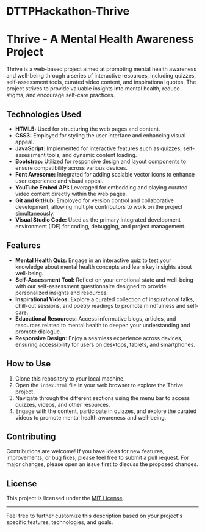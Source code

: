 # DTTPHackathon-Thrive

# Thrive - A Mental Health Awareness Project

Thrive is a web-based project aimed at promoting mental health awareness and well-being through a series of interactive resources, including quizzes, self-assessment tools, curated video content, and inspirational quotes. The project strives to provide valuable insights into mental health, reduce stigma, and encourage self-care practices.

## Technologies Used

- **HTML5:** Used for structuring the web pages and content.
- **CSS3:** Employed for styling the user interface and enhancing visual appeal.
- **JavaScript:** Implemented for interactive features such as quizzes, self-assessment tools, and dynamic content loading.
- **Bootstrap:** Utilized for responsive design and layout components to ensure compatibility across various devices.
- **Font Awesome:** Integrated for adding scalable vector icons to enhance user experience and visual appeal.
- **YouTube Embed API:** Leveraged for embedding and playing curated video content directly within the web pages.
- **Git and GitHub:** Employed for version control and collaborative development, allowing multiple contributors to work on the project simultaneously.
- **Visual Studio Code:** Used as the primary integrated development environment (IDE) for coding, debugging, and project management.

## Features

- **Mental Health Quiz:** Engage in an interactive quiz to test your knowledge about mental health concepts and learn key insights about well-being.
- **Self-Assessment Tool:** Reflect on your emotional state and well-being with our self-assessment questionnaire designed to provide personalized insights and resources.
- **Inspirational Videos:** Explore a curated collection of inspirational talks, chill-out sessions, and poetry readings to promote mindfulness and self-care.
- **Educational Resources:** Access informative blogs, articles, and resources related to mental health to deepen your understanding and promote dialogue.
- **Responsive Design:** Enjoy a seamless experience across devices, ensuring accessibility for users on desktops, tablets, and smartphones.

## How to Use

1. Clone this repository to your local machine.
2. Open the `index.html` file in your web browser to explore the Thrive project.
3. Navigate through the different sections using the menu bar to access quizzes, videos, and other resources.
4. Engage with the content, participate in quizzes, and explore the curated videos to promote mental health awareness and well-being.

## Contributing

Contributions are welcome! If you have ideas for new features, improvements, or bug fixes, please feel free to submit a pull request. For major changes, please open an issue first to discuss the proposed changes.

## License

This project is licensed under the [MIT License](LICENSE).

---

Feel free to further customize this description based on your project's specific features, technologies, and goals.
